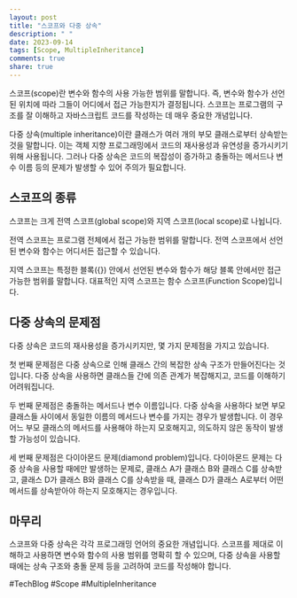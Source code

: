 ```yaml
---
layout: post
title: "스코프와 다중 상속"
description: " "
date: 2023-09-14
tags: [Scope, MultipleInheritance]
comments: true
share: true
---
```


스코프(scope)란 변수와 함수의 사용 가능한 범위를 말합니다. 즉, 변수와 함수가 선언된 위치에 따라 그들이 어디에서 접근 가능한지가 결정됩니다. 스코프는 프로그램의 구조를 잘 이해하고 자바스크립트 코드를 작성하는 데 매우 중요한 개념입니다.

다중 상속(multiple inheritance)이란 클래스가 여러 개의 부모 클래스로부터 상속받는 것을 말합니다. 이는 객체 지향 프로그래밍에서 코드의 재사용성과 유연성을 증가시키기 위해 사용됩니다. 그러나 다중 상속은 코드의 복잡성이 증가하고 충돌하는 메서드나 변수 이름 등의 문제가 발생할 수 있어 주의가 필요합니다.

## 스코프의 종류

스코프는 크게 전역 스코프(global scope)와 지역 스코프(local scope)로 나뉩니다.

전역 스코프는 프로그램 전체에서 접근 가능한 범위를 말합니다. 전역 스코프에서 선언된 변수와 함수는 어디서든 접근할 수 있습니다.

지역 스코프는 특정한 블록({}) 안에서 선언된 변수와 함수가 해당 블록 안에서만 접근 가능한 범위를 말합니다. 대표적인 지역 스코프는 함수 스코프(Function Scope)입니다.

## 다중 상속의 문제점

다중 상속은 코드의 재사용성을 증가시키지만, 몇 가지 문제점을 가지고 있습니다.

첫 번째 문제점은 다중 상속으로 인해 클래스 간의 복잡한 상속 구조가 만들어진다는 것입니다. 다중 상속을 사용하면 클래스들 간에 의존 관계가 복잡해지고, 코드를 이해하기 어려워집니다.

두 번째 문제점은 충돌하는 메서드나 변수 이름입니다. 다중 상속을 사용하다 보면 부모 클래스들 사이에서 동일한 이름의 메서드나 변수를 가지는 경우가 발생합니다. 이 경우 어느 부모 클래스의 메서드를 사용해야 하는지 모호해지고, 의도하지 않은 동작이 발생할 가능성이 있습니다.

세 번째 문제점은 다이아몬드 문제(diamond problem)입니다. 다이아몬드 문제는 다중 상속을 사용할 때에만 발생하는 문제로, 클래스 A가 클래스 B와 클래스 C를 상속받고, 클래스 D가 클래스 B와 클래스 C를 상속받을 때, 클래스 D가 클래스 A로부터 어떤 메서드를 상속받아야 하는지 모호해지는 경우입니다.

## 마무리

스코프와 다중 상속은 각각 프로그래밍 언어의 중요한 개념입니다. 스코프를 제대로 이해하고 사용하면 변수와 함수의 사용 범위를 명확히 할 수 있으며, 다중 상속을 사용할 때에는 상속 구조와 충돌 문제 등을 고려하여 코드를 작성해야 합니다.

#TechBlog #Scope #MultipleInheritance